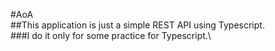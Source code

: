 #AoA\
##This application is just a simple REST API using Typescript.\
###I do it only for some practice for Typescript.\